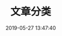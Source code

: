 ---
title: 文章分类
date: 2019-05-27 13:47:40
type: "categories"   #这部分是新添加的
categories: 学习笔记
tags:
- node.js
- express
---
